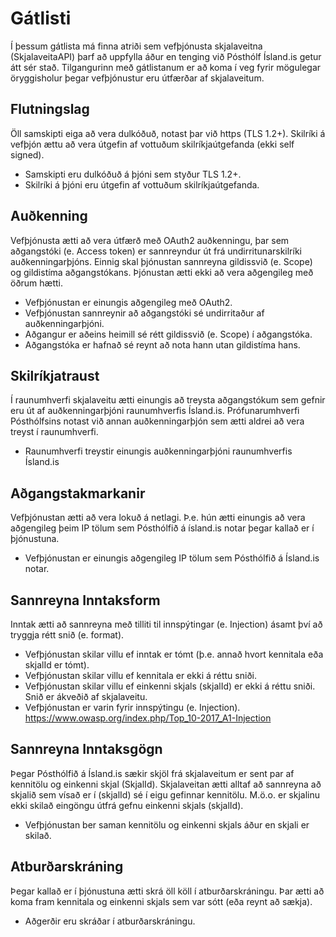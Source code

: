# Gátlisti

Í þessum gátlista má finna atriði sem vefþjónusta skjalaveitna (SkjalaveitaAPI) þarf að uppfylla áður en tenging við Pósthólf Ísland.is getur átt sér stað. Tilgangurinn með gátlistanum er að koma í veg fyrir mögulegar öryggisholur þegar vefþjónustur eru útfærðar af skjalaveitum.

## Flutningslag

Öll samskipti eiga að vera dulkóðuð, notast þar við https (TLS 1.2+). Skilríki á vefþjón ættu að vera útgefin af vottuðum skilríkjaútgefanda (ekki self signed).

- Samskipti eru dulkóðuð á þjóni sem styður TLS 1.2+.
- Skilríki á þjóni eru útgefin af vottuðum skilríkjaútgefanda.

## Auðkenning

Vefþjónusta ætti að vera útfærð með OAuth2 auðkenningu, þar sem aðgangstóki (e. Access token) er sannreyndur út frá undirritunarskilríki auðkenningarþjóns. Einnig skal þjónustan sannreyna gildissvið (e. Scope) og gildistíma aðgangstókans. Þjónustan ætti ekki að vera aðgengileg með öðrum hætti.

- Vefþjónustan er einungis aðgengileg með OAuth2.
- Vefþjónustan sannreynir að aðgangstóki sé undirritaður af auðkenningarþjóni.
- Aðgangur er aðeins heimill sé rétt gildissvið (e. Scope) í aðgangstóka.
- Aðgangstóka er hafnað sé reynt að nota hann utan gildistíma hans.

## Skilríkjatraust

Í raunumhverfi skjalaveitu ætti einungis að treysta aðgangstókum sem gefnir eru út af auðkenningarþjóni raunumhverfis Ísland.is. Prófunarumhverfi Pósthólfsins notast við annan auðkenningarþjón sem ætti aldrei að vera treyst í raunumhverfi.

- Raunumhverfi treystir einungis auðkenningarþjóni raunumhverfis Ísland.is

## Aðgangstakmarkanir

Vefþjónustan ætti að vera lokuð á netlagi. Þ.e. hún ætti einungis að vera aðgengileg þeim IP tölum sem Pósthólfið á ísland.is notar þegar kallað er í þjónustuna.

- Vefþjónustan er einungis aðgengileg IP tölum sem Pósthólfið á Ísland.is notar.

## Sannreyna Inntaksform

Inntak ætti að sannreyna með tilliti til innspýtingar (e. Injection) ásamt því að tryggja rétt snið (e. format).

- Vefþjónustan skilar villu ef inntak er tómt (þ.e. annað hvort kennitala eða skjalId er tómt).
- Vefþjónustan skilar villu ef kennitala er ekki á réttu sniði.
- Vefþjónustan skilar villu ef einkenni skjals (skjalId) er ekki á réttu sniði. Snið er ákveðið af skjalaveitu.
- Vefþjónustan er varin fyrir innspýtingu (e. Injection). https://www.owasp.org/index.php/Top_10-2017_A1-Injection

## Sannreyna Inntaksgögn

Þegar Pósthólfið á Ísland.is sækir skjöl frá skjalaveitum er sent par af kennitölu og einkenni skjal (SkjalId). Skjalaveitan ætti alltaf að sannreyna að skjalið sem vísað er í (skjalId) sé í eigu gefinnar kennitölu. M.ö.o. er skjalinu ekki skilað eingöngu útfrá gefnu einkenni skjals (skjalId).

- Vefþjónustan ber saman kennitölu og einkenni skjals áður en skjali er skilað.

## Atburðarskráning

Þegar kallað er í þjónustuna ætti skrá öll köll í atburðarskráningu. Þar ætti að koma fram kennitala og einkenni skjals sem var sótt (eða reynt að sækja).

- Aðgerðir eru skráðar í atburðarskráningu.
